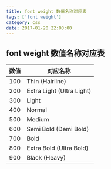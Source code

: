 ```yaml
---
title: font weight 数值名称对应表
tags: ['font weight']
category: css 
date: 2017-01-20 22:00:00
---
```


## font weight 数值名称对应表
|数值|对应名称|
|---|---|
|100|Thin (Hairline)|
|200|Extra Light (Ultra Light)|
|300|Light|
|400|Normal|
|500|Medium|
|600|Semi Bold (Demi Bold)|
|700|Bold|
|800|Extra Bold (Ultra Bold)|
|900|Black (Heavy)|
